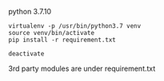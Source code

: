 

python 3.7.10

```
virtualenv -p /usr/bin/python3.7 venv
source venv/bin/activate
pip install -r requirement.txt

deactivate
```

3rd party modules are under requirement.txt
